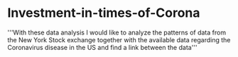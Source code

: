 # Investment-in-times-of-Corona

'''With these data analysis I would like to analyze the patterns of data from the New York Stock exchange together with the available 
data regarding the Coronavirus disease in the US and find a link between the data'''
